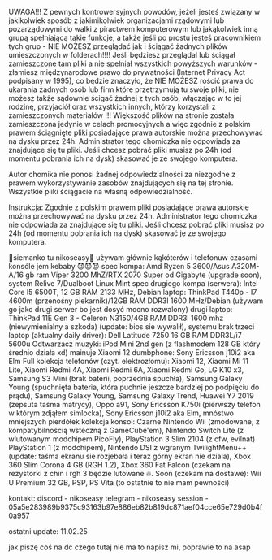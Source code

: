 UWAGA!!! Z pewnych kontrowersyjnych powodów, jeżeli jesteś związany w jakikolwiek sposób z jakimikolwiek organizacjami rządowymi lub 
pozarządowymi do walki z piractwem komputerowym lub jakąkolwiek inną grupą spełniającą takie funkcje, 
a także jeśli po prostu jesteś pracownikiem tych grup - NIE MOŻESZ przeglądać jak i ściągać żadnych plików umieszczonych w folderach!!!! 
Jeśli będziesz przeglądał lub ściągał zamieszczone tam pliki a nie spełniał 
wszystkich powyższych warunków - złamiesz międzynarodowe prawo do prywatności (Internet Privacy Act podpisany w 1995), co będzie znaczyło, 
że NIE MOŻESZ rościć prawa do ukarania żadnych osób lub firm które przetrzymują tu swoje pliki, 
nie możesz także sądownie ścigać żadnej z tych osób, włączając w to jej rodzinę, 
przyjaciół oraz wszystkich innych, którzy korzystali z zamieszczonych materiałów !!! 
Większość plików na stronie została zamieszczona jedynie w celach promocyjnych 
a więc zgodnie z polskim prawem ściągnięte pliki posiadające prawa autorskie można przechowywać na dysku przez 24h. 
Administrator tego chomiczka nie odpowiada za znajdujące się tu pliki. Jeśli chcesz pobrać pliki musisz po 24h 
(od momentu pobrania ich na dysk) skasować je ze swojego komputera.

 

Autor chomika nie ponosi żadnej odpowiedzialności za niezgodne z prawem wykorzystywanie zasobów znajdujących się na tej stronie. Wszystkie pliki ściągacie na własną odpowiedzialność.

 
Instrukcja: Zgodnie z polskim prawem pliki posiadające prawa autorskie można przechowywać na dysku przez 24h. 
Administrator tego chomiczka nie odpowiada za znajdujące się tu pliki. 
Jeśli chcesz pobrać pliki musisz po 24h (od momentu pobrania ich na dysk) skasować je ze swojego komputera.


🗿siemanko tu nikoseasy🗿
używam głównie kąkóterów i telefonuw 
czasami konsóle
jem kebaby 😈😈😈
spec kompa: Amd Ryzen 5 3600/Asus A320M-A/16 gb ram Viper 3200 MhZ/RTX 2070 Super od Gigabyte (upgrade soon), system Relive 7/Dualboot Linux Mint
spec drugiego kompa (serwera): Intel Core I5 6500T, 12 GB RAM 2133 MHz, Debian 
laptop: ThinkPad T440p - I7 4600m (przenośny piekarnik)/12GB RAM DDR3l 1600 MHz/Debian (używam go jako drugi serwer bo jest dosyć mocno rozwalony)
drugi laptop: ThinkPad 11E Gen 3 - Celeron N3150/4GB RAM DDR3l 1600 mhz (niewymienialny a szkoda) (update: bios sie wywalił), systemu brak
trzeci laptop (aktualny daily driver): Dell Latitude 7250 16 GB RAM DDR3L/i7 5600u
Odtwarzacz muzyki: iPod Mini 2nd gen (z flashmodem 128 GB który średnio działa xd)
mainuje Xiaomi 12
dumbphone: Sony Ericsson j10i2 aka Elm
Full kolekcja telefonów (czyt. elektrozłomu): Xiaomi 12, Xiaomi Mi 11 Lite, Xiaomi Redmi 4A, Xiaomi Redmi 6A, Xiaomi Redmi Go, LG K10 x3,  Samsung S3 Mini (brak baterii, poprzednia spuchła), Samsung Galaxy Young (spuchnięta bateria, która puchnie jeszcze bardziej po podpięciu do prądu), Samsung Galaxy Young, Samsung Galaxy Trend, Huawei Y7 2019 (zepsuta taśma matrycy), Oppo a91, Sony Ericsson K750i (pierwszy telefon w którym zdjąłem simlocka), Sony Ericsson j10i2 aka Elm, mnóstwo mniejszych pierdółek
kolekcja konsol: Czarne Nintendo Wii (zmodowane, z kompatybilnością wsteczną z GameCube'em), Nintendo Switch Lite (z wlutowanym modchipem PicoFly), PlayStation 3 Slim 2104 (z cfw, evilnat) PlayStation 1 (z modchipem), Nintendo DSI z wgranym TwilightMenu++ (update: taśma ekranu sie rozjebała i teraz górny ekran nie dziala), Xbox 360 Slim Corona 4 GB (RGH 1.2), Xbox 360 Fat Falcon (czekam na rezystorki z chin i rgh 3 będzie lutowane 🔥.
Soon (czekam na dostawe): Wii U Premium 32 GB, PSP, PS Vita (to ostatnie to nie mam pewności)

kontakt:
discord - nikoseasy
telegram - nikoseasy
session - 05a5e283989b9375c93163b97e886eb82b819dc871aef04cce65e729d0b4f0a957


ostatni update: 11.02.25

jak piszę coś na dc czego tutaj nie ma to napisz mi, poprawie to na asap

